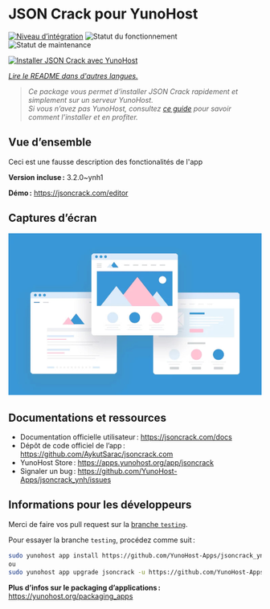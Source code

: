 <!--
Nota bene : ce README est automatiquement généré par <https://github.com/YunoHost/apps/tree/master/tools/readme_generator>
Il NE doit PAS être modifié à la main.
-->

# JSON Crack pour YunoHost

[![Niveau d’intégration](https://dash.yunohost.org/integration/jsoncrack.svg)](https://ci-apps.yunohost.org/ci/apps/jsoncrack/) ![Statut du fonctionnement](https://ci-apps.yunohost.org/ci/badges/jsoncrack.status.svg) ![Statut de maintenance](https://ci-apps.yunohost.org/ci/badges/jsoncrack.maintain.svg)

[![Installer JSON Crack avec YunoHost](https://install-app.yunohost.org/install-with-yunohost.svg)](https://install-app.yunohost.org/?app=jsoncrack)

*[Lire le README dans d'autres langues.](./ALL_README.md)*

> *Ce package vous permet d’installer JSON Crack rapidement et simplement sur un serveur YunoHost.*  
> *Si vous n’avez pas YunoHost, consultez [ce guide](https://yunohost.org/install) pour savoir comment l’installer et en profiter.*

## Vue d’ensemble

Ceci est une fausse description des fonctionalités de l'app


**Version incluse :** 3.2.0~ynh1

**Démo :** <https://jsoncrack.com/editor>

## Captures d’écran

![Capture d’écran de JSON Crack](./doc/screenshots/example.jpg)

## Documentations et ressources

- Documentation officielle utilisateur : <https://jsoncrack.com/docs>
- Dépôt de code officiel de l’app : <https://github.com/AykutSarac/jsoncrack.com>
- YunoHost Store : <https://apps.yunohost.org/app/jsoncrack>
- Signaler un bug : <https://github.com/YunoHost-Apps/jsoncrack_ynh/issues>

## Informations pour les développeurs

Merci de faire vos pull request sur la [branche `testing`](https://github.com/YunoHost-Apps/jsoncrack_ynh/tree/testing).

Pour essayer la branche `testing`, procédez comme suit :

```bash
sudo yunohost app install https://github.com/YunoHost-Apps/jsoncrack_ynh/tree/testing --debug
ou
sudo yunohost app upgrade jsoncrack -u https://github.com/YunoHost-Apps/jsoncrack_ynh/tree/testing --debug
```

**Plus d’infos sur le packaging d’applications :** <https://yunohost.org/packaging_apps>
